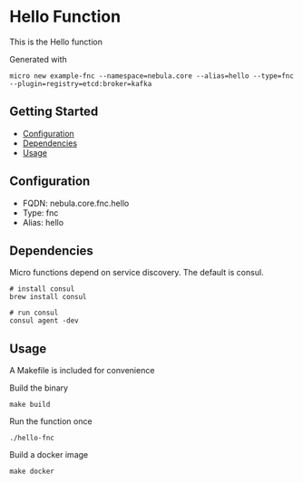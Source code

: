 # Hello Function

This is the Hello function

Generated with

```
micro new example-fnc --namespace=nebula.core --alias=hello --type=fnc --plugin=registry=etcd:broker=kafka
```

## Getting Started

- [Configuration](#configuration)
- [Dependencies](#dependencies)
- [Usage](#usage)

## Configuration

- FQDN: nebula.core.fnc.hello
- Type: fnc
- Alias: hello

## Dependencies

Micro functions depend on service discovery. The default is consul.

```
# install consul
brew install consul

# run consul
consul agent -dev
```

## Usage

A Makefile is included for convenience

Build the binary

```
make build
```

Run the function once
```
./hello-fnc
```

Build a docker image
```
make docker
```